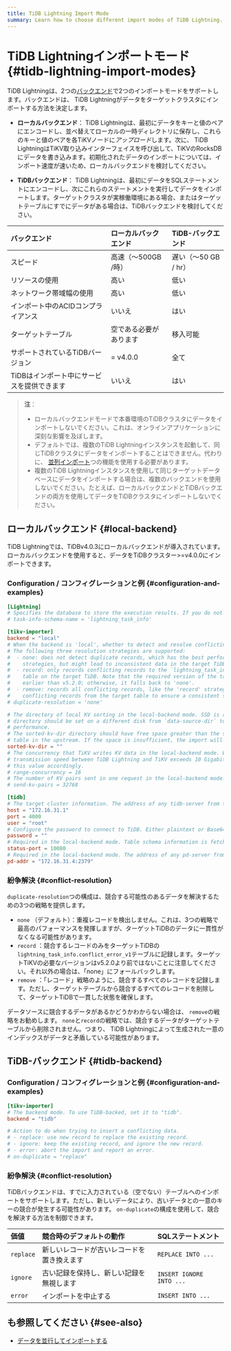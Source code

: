 ```yaml
---
title: TiDB Lightning Import Mode
summary: Learn how to choose different import modes of TiDB Lightning.
---
```


# TiDB Lightningインポートモード {#tidb-lightning-import-modes}

TiDB Lightningは、2つの[バックエンド](/tidb-lightning/tidb-lightning-glossary.md#back-end)で2つのインポートモードをサポートします。バックエンドは、 TiDB Lightningがデータをターゲットクラスタにインポートする方法を決定します。

-   **ローカルバックエンド**： TiDB Lightningは、最初にデータをキーと値のペアにエンコードし、並べ替えてローカルの一時ディレクトリに保存し、これらのキーと値のペアを各TiKVノードに*アップロード*します。次に、 TiDB LightningはTiKV取り込みインターフェイスを呼び出して、TiKVのRocksDBにデータを書き込みます。初期化されたデータのインポートについては、インポート速度が速いため、ローカルバックエンドを検討してください。

-   **TiDBバックエンド**： TiDB Lightningは、最初にデータをSQLステートメントにエンコードし、次にこれらのステートメントを実行してデータをインポートします。ターゲットクラスタが実稼働環境にある場合、またはターゲットテーブルにすでにデータがある場合は、TiDBバックエンドを検討してください。

| バックエンド                  | ローカルバックエンド    | TiDB-バックエンド     |
| :---------------------- | :------------ | :-------------- |
| スピード                    | 高速（〜500GB /時） | 遅い（〜50 GB / hr） |
| リソースの使用                 | 高い            | 低い              |
| ネットワーク帯域幅の使用            | 高い            | 低い              |
| インポート中のACIDコンプライアンス     | いいえ           | はい              |
| ターゲットテーブル               | 空である必要があります   | 移入可能            |
| サポートされているTiDBバージョン      | = v4.0.0      | 全て              |
| TiDBはインポート中にサービスを提供できます | いいえ           | はい              |

> **注**：
>
> -   ローカルバックエンドモードで本番環境のTiDBクラスタにデータをインポートしないでください。これは、オンラインアプリケーションに深刻な影響を及ぼします。
> -   デフォルトでは、複数のTiDB Lightningインスタンスを起動して、同じTiDBクラスタにデータをインポートすることはできません。代わりに、 [並列インポート](/tidb-lightning/tidb-lightning-distributed-import.md)つの機能を使用する必要があります。
> -   複数のTiDB Lightningインスタンスを使用して同じターゲットデータベースにデータをインポートする場合は、複数のバックエンドを使用しないでください。たとえば、ローカルバックエンドとTiDBバックエンドの両方を使用してデータをTiDBクラスタにインポートしないでください。

## ローカルバックエンド {#local-backend}

TiDB Lightningでは、TiDBv4.0.3にローカルバックエンドが導入されています。ローカルバックエンドを使用すると、データをTiDBクラスター&gt;=v4.0.0にインポートできます。

### Configuration / コンフィグレーションと例 {#configuration-and-examples}

```toml
[Lightning]
# Specifies the database to store the execution results. If you do not want to create this schema, set this value to an empty string.
# task-info-schema-name = 'lightning_task_info'

[tikv-importer]
backend = "local"
# When the backend is 'local', whether to detect and resolve conflicting records (unique key conflict).
# The following three resolution strategies are supported:
#  - none: does not detect duplicate records, which has the best performance in the three
#    strategies, but might lead to inconsistent data in the target TiDB.
#  - record: only records conflicting records to the `lightning_task_info.conflict_error_v1`
#    table on the target TiDB. Note that the required version of the target TiKV is not
#    earlier than v5.2.0; otherwise, it falls back to 'none'.
#  - remove: records all conflicting records, like the 'record' strategy. But it removes all
#    conflicting records from the target table to ensure a consistent state in the target TiDB.
# duplicate-resolution = 'none'

# The directory of local KV sorting in the local-backend mode. SSD is recommended, and the
# directory should be set on a different disk from `data-source-dir` to improve import
# performance.
# The sorted-kv-dir directory should have free space greater than the size of the largest
# table in the upstream. If the space is insufficient, the import will fail.
sorted-kv-dir = ""
# The concurrency that TiKV writes KV data in the local-backend mode. When the network
# transmission speed between TiDB Lightning and TiKV exceeds 10 Gigabit, you can increase
# this value accordingly.
# range-concurrency = 16
# The number of KV pairs sent in one request in the local-backend mode.
# send-kv-pairs = 32768

[tidb]
# The target cluster information. The address of any tidb-server from the cluster.
host = "172.16.31.1"
port = 4000
user = "root"
# Configure the password to connect to TiDB. Either plaintext or Base64 encoded.
password = ""
# Required in the local-backend mode. Table schema information is fetched from TiDB via this status-port.
status-port = 10080
# Required in the local-backend mode. The address of any pd-server from the cluster.
pd-addr = "172.16.31.4:2379"
```

### 紛争解決 {#conflict-resolution}

`duplicate-resolution`つの構成は、競合する可能性のあるデータを解決するための3つの戦略を提供します。

-   `none` （デフォルト）：重複レコードを検出しません。これは、3つの戦略で最高のパフォーマンスを発揮しますが、ターゲットTiDBのデータに一貫性がなくなる可能性があります。
-   `record` ：競合するレコードのみをターゲットTiDBの`lightning_task_info.conflict_error_v1`テーブルに記録します。ターゲットTiKVの必要なバージョンはv5.2.0より前ではないことに注意してください。それ以外の場合は、「none」にフォールバックします。
-   `remove` ：「レコード」戦略のように、競合するすべてのレコードを記録します。ただし、ターゲットテーブルから競合するすべてのレコードを削除して、ターゲットTiDBで一貫した状態を確保します。

データソースに競合するデータがあるかどうかわからない場合は、 `remove`の戦略をお勧めします。 `none`と`record`の戦略では、競合するデータがターゲットテーブルから削除されません。つまり、 TiDB Lightningによって生成された一意のインデックスがデータと矛盾している可能性があります。

## TiDB-バックエンド {#tidb-backend}

### Configuration / コンフィグレーションと例 {#configuration-and-examples}

```toml
[tikv-importer]
# The backend mode. To use TiDB-backed, set it to "tidb".
backend = "tidb"

# Action to do when trying to insert a conflicting data.
# - replace: use new record to replace the existing record.
# - ignore: keep the existing record, and ignore the new record.
# - error: abort the import and report an error.
# on-duplicate = "replace"
```

### 紛争解決 {#conflict-resolution}

TiDBバックエンドは、すでに入力されている（空でない）テーブルへのインポートをサポートします。ただし、新しいデータにより、古いデータとの一意のキーの競合が発生する可能性があります。 `on-duplicate`の構成を使用して、競合を解決する方法を制御できます。

| 価値        | 競合時のデフォルトの動作          | SQLステートメント               |
| :-------- | :-------------------- | :----------------------- |
| `replace` | 新しいレコードが古いレコードを置き換えます | `REPLACE INTO ...`       |
| `ignore`  | 古い記録を保持し、新しい記録を無視します  | `INSERT IGNORE INTO ...` |
| `error`   | インポートを中止する            | `INSERT INTO ...`        |

## も参照してください {#see-also}

-   [データを並行してインポートする](/tidb-lightning/tidb-lightning-distributed-import.md)
